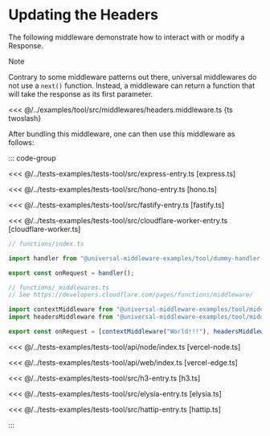 # Updating the Headers

The following middleware demonstrate how to interact with or modify a Response.

> [!NOTE]
> Contrary to some middleware patterns out there, universal middlewares do not use a `next()` function. 
> Instead, a middleware can return a function that will take the response as its first parameter.

<<< @/../examples/tool/src/middlewares/headers.middleware.ts {ts twoslash}

After bundling this middleware, one can then use this middleware as follows:

::: code-group

<<< @/../tests-examples/tests-tool/src/express-entry.ts [express.ts]

<<< @/../tests-examples/tests-tool/src/hono-entry.ts [hono.ts]

<<< @/../tests-examples/tests-tool/src/fastify-entry.ts [fastify.ts]

<<< @/../tests-examples/tests-tool/src/cloudflare-worker-entry.ts [cloudflare-worker.ts]

```ts [cloudflare-pages.ts]
// functions/index.ts

import handler from "@universal-middleware-examples/tool/dummy-handler-cloudflare-pages";

export const onRequest = handler();

// functions/_middlewares.ts
// See https://developers.cloudflare.com/pages/functions/middleware/

import contextMiddleware from "@universal-middleware-examples/tool/middlewares/context-middleware-cloudflare-pages";
import headersMiddleware from "@universal-middleware-examples/tool/middlewares/headers-middleware-cloudflare-pages";

export const onRequest = [contextMiddleware("World!!!"), headersMiddleware()];
```

<<< @/../tests-examples/tests-tool/api/node/index.ts [vercel-node.ts]

<<< @/../tests-examples/tests-tool/api/web/index.ts [vercel-edge.ts]

<<< @/../tests-examples/tests-tool/src/h3-entry.ts [h3.ts]

<<< @/../tests-examples/tests-tool/src/elysia-entry.ts [elysia.ts]

<<< @/../tests-examples/tests-tool/src/hattip-entry.ts [hattip.ts]

:::
